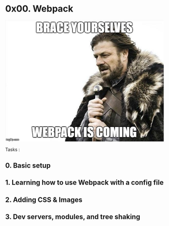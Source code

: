 # 0x00. Webpack

![wabpack](./121b1f6534e60566e1de.png)

Tasks :

## 0. Basic setup

## 1. Learning how to use Webpack with a config file

## 2. Adding CSS & Images

## 3. Dev servers, modules, and tree shaking

